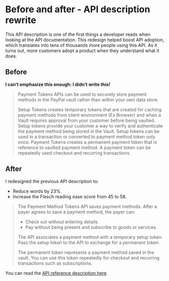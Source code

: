 # Before and after - API description rewrite

This API description is one of the first things a developer reads when looking at the API documentation. This redesign helped boost API adoption, which translates into tens of thousands more people using this API. As it turns out, more customers adopt a product when they understand what it does. 

## Before

**I can’t emphasize this enough: I didn’t write this!**

> Payment Tokens APIs can be used to securely store payment methods in the PayPal vault rather than within your own data store.
>
> Setup Tokens creates temporary tokens that are created for caching payment methods from client environment (Ex Browser) and when a Vault requires approval from your customer before being vaulted. Setup tokens provide your customer a way to verify and authenticate the payment method being stored in the Vault. Setup tokens can be used in a transaction or converted to payment method token only once.
> Payment Tokens creates a permanent payment token that is reference to vaulted payment method. A payment token can be repeatedly used checkout and recurring transactions.

## After

I redesigned the previous API description to:
* Reduce words by 23%.
* Increase the Flesch reading ease score from 45 to 58.

> The Payment Method Tokens API saves payment methods. After a payer agrees to save a payment method, the payer can:
> * Check out without entering details.
> * Pay without being present and subscribe to goods or services.
>
> The API associates a payment method with a temporary setup token. Pass the setup token to the API to exchange for a permanent token.
>
> The permanent token represents a payment method saved in the vault. You can use this token repeatedly for checkout and recurring transactions such as subscriptions.

You can read the [API reference description here](https://developer.paypal.com/docs/api/payment-tokens/v3/).
